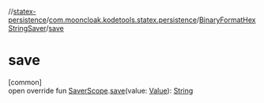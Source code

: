 //[statex-persistence](../../../index.md)/[com.mooncloak.kodetools.statex.persistence](../index.md)/[BinaryFormatHexStringSaver](index.md)/[save](save.md)

# save

[common]\
open override fun [SaverScope](https://developer.android.com/reference/kotlin/androidx/compose/runtime/saveable/SaverScope.html).[save](save.md)(value: [Value](index.md)): [String](https://kotlinlang.org/api/latest/jvm/stdlib/kotlin/-string/index.html)

